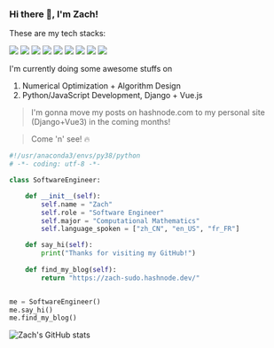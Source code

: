 ### Hi there 👋, I'm Zach! 

These are my tech stacks:

![](https://img.shields.io/badge/Python-3.8-orange) 
![](https://img.shields.io/badge/JavaScript-ES6-green) 
![](https://img.shields.io/badge/MATLAB-Optimization-red)
![](https://img.shields.io/badge/Django-3-blue) 
![](https://img.shields.io/badge/Vue.js-3.x-white) 
![](https://img.shields.io/badge/Julia-1.6-purple)
![](https://img.shields.io/badge/Docker-20.x-yellow) 
![](https://img.shields.io/badge/Hadoop-3.x-orange) 
![](https://img.shields.io/badge/AWS-Ongoing-blue) 

I'm currently doing some awesome stuffs on 
1. Numerical Optimization + Algorithm Design
2. Python/JavaScript Development, Django + Vue.js

> I'm gonna move my posts on hashnode.com to my personal site (Django+Vue3) in the coming months! 

> Come 'n' see! 🔥


```python
#!/usr/anaconda3/envs/py38/python
# -*- coding: utf-8 -*-

class SoftwareEngineer:

    def __init__(self):
        self.name = "Zach"
        self.role = "Software Engineer"
        self.major = "Computational Mathematics"
        self.language_spoken = ["zh_CN", "en_US", "fr_FR"]

    def say_hi(self):
        print("Thanks for visiting my GitHub!")
        
    def find_my_blog(self):
        return "https://zach-sudo.hashnode.dev/"


me = SoftwareEngineer()
me.say_hi()
me.find_my_blog()
```


<!--
**zach-li-sudo/zach-li-sudo** is a ✨ _special_ ✨ repository because its `README.md` (this file) appears on your GitHub profile.

Here are some ideas to get you started:

- 🔭 I’m currently working on ...
- 🌱 I’m currently learning ...
- 👯 I’m looking to collaborate on ...
- 🤔 I’m looking for help with ...
- 💬 Ask me about ...
- 📫 How to reach me: ...
- 😄 Pronouns: ...
- ⚡ Fun fact: ...
-->

![Zach's GitHub stats](https://github-readme-stats.vercel.app/api?username=zach-li-sudo)
